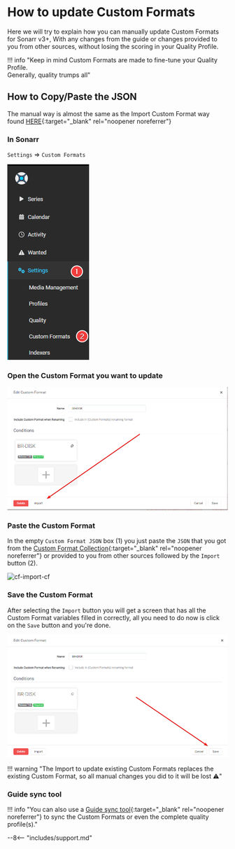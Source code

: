 # How to update Custom Formats

Here we will try to explain how you can manually update Custom Formats for Sonarr v3+, With any changes from the guide or changes provided to you from other sources, without losing the scoring in your Quality Profile.

!!! info "Keep in mind Custom Formats are made to fine-tune your Quality Profile.<br>Generally, quality trumps all"

## How to Copy/Paste the JSON

The manual way is almost the same as the Import Custom Format way found [HERE](/Sonarr/sonarr-import-custom-formats/){:target="\_blank" rel="noopener noreferrer"}

### In Sonarr

`Settings` => `Custom Formats`

![cf-settings-cf](images/cf-settings-cf.png)

### Open the Custom Format you want to update

![!Import To Update](images/cf-import-to-update.png)

### Paste the Custom Format

In the empty `Custom Format JSON` box (1) you just paste the `JSON` that you got from the [Custom Format Collection](/Sonarr/sonarr-collection-of-custom-formats/){:target="\_blank" rel="noopener noreferrer"} or provided to you from other sources followed by the `Import` button (2).

![cf-import-cf](images/cf-import-cf.png)

### Save the Custom Format

After selecting the `Import` button you will get a screen that has all the Custom Format variables filled in correctly, all you need to do now is click on the `Save` button and you're done.

![cf-import-done](images/cf-import-done.png)

!!! warning "The Import to update existing Custom Formats replaces the existing Custom Format, so all manual changes you did to it will be lost :warning:"

### Guide sync tool

!!! info "You can also use a [Guide sync tool](/Guide-Sync/){:target="\_blank" rel="noopener noreferrer"} to sync the Custom Formats or even the complete quality profile(s)."

--8<-- "includes/support.md"
